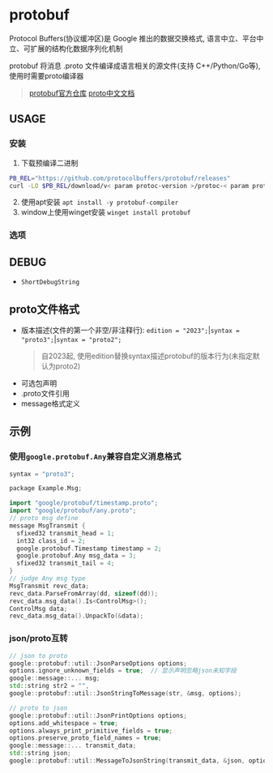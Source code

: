 # protobuf

Protocol Buffers(协议缓冲区)是 Google 推出的数据交换格式, 语言中立、平台中立、可扩展的结构化数据序列化机制

protobuf 将消息 .proto 文件编译成语言相关的源文件(支持 C++/Python/Go等), 使用时需要proto编译器

> [protobuf官方仓库]( https://github.com/google/protobuf)
> [proto中文文档](https://protobuf.com.cn/programming-guides/proto3)


## USAGE

### 安装

1. 下载预编译二进制
```sh
PB_REL="https://github.com/protocolbuffers/protobuf/releases"
curl -LO $PB_REL/download/v< param protoc-version >/protoc-< param protoc-version >-linux-x86_64.zip
```
2. 使用apt安装 `apt install -y protobuf-compiler`
3. window上使用winget安装 `winget install protobuf`

### 选项

## DEBUG
- `ShortDebugString`

## proto文件格式

- 版本描述(文件的第一个非空/非注释行): `edition = "2023";`|`syntax = "proto3";`|`syntax = "proto2";`
    > 自2023起, 使用edition替换syntax描述protobuf的版本行为(未指定默认为proto2)
- 可选包声明
- .proto文件引用
- message格式定义

## 示例

### 使用`google.protobuf.Any`兼容自定义消息格式
```cpp
syntax = "proto3";

package Example.Msg;

import "google/protobuf/timestamp.proto";
import "google/protobuf/any.proto";
// proto msg define
message MsgTransmit {
  sfixed32 transmit_head = 1;
  int32 class_id = 2;
  google.protobuf.Timestamp timestamp = 2;
  google.protobuf.Any msg_data = 3;
  sfixed32 transmit_tail = 4;
}
// judge Any msg type
MsgTransmit revc_data;
revc_data.ParseFromArray(dd, sizeof(dd));
revc_data.msg_data().Is<ControlMsg>();
ControlMsg data;
revc_data.msg_data().UnpackTo(&data);
```

### json/proto互转

```cpp
// json to proto
google::protobuf::util::JsonParseOptions options;
options.ignore_unknown_fields = true;  // 显示声明忽略json未知字段
google::message::... msg;
std::string str2 = "",
google::protobuf::util::JsonStringToMessage(str, &msg, options);

// proto to json
google::protobuf::util::JsonPrintOptions options;
options.add_whitespace = true;
options.always_print_primitive_fields = true;
options.preserve_proto_field_names = true;
google::message::... transmit_data;
std::string json;
google::protobuf::util::MessageToJsonString(transmit_data, &json, options);
```
